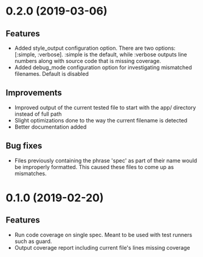 0.2.0 (2019-03-06)
==================
## Features
* Added style_output configuration option. There are two options: [:simple, :verbose].
:simple is the default, while :verbose outputs line numbers along with source code that
is missing coverage.
* Added debug_mode configuration option for investigating mismatched filenames. Default is disabled

## Improvements
* Improved output of the current tested file to start with the app/ directory instead
of full path
* Slight optimizations done to the way the current filename is detected
* Better documentation added

## Bug fixes
* Files previously containing the phrase 'spec' as part of their name would be
improperly formatted. This caused these files to come up as mismatches.

0.1.0 (2019-02-20)
==================
## Features
* Run code coverage on single spec. Meant to be used with test runners such as guard.
* Output coverage report including current file's lines missing coverage
